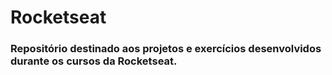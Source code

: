 # Rocketseat

### Repositório destinado aos projetos e exercícios desenvolvidos durante os cursos da Rocketseat.
